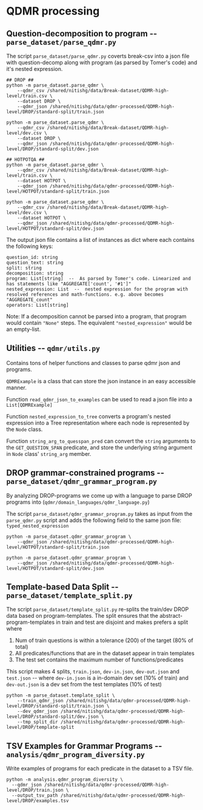 # QDMR processing

## Question-decomposition to program -- `parse_dataset/parse_qdmr.py`
The script `parse_dataset/parse_qdmr.py` coverts break-csv into a json file with question-decomp
along with program (as parsed by Tomer's code) and it's nested expression.

```
## DROP ##
python -m parse_dataset.parse_qdmr \
    --qdmr_csv /shared/nitishg/data/Break-dataset/QDMR-high-level/train.csv \
    --dataset DROP \
    --qdmr_json /shared/nitishg/data/qdmr-processed/QDMR-high-level/DROP/standard-split/train.json
 
python -m parse_dataset.parse_qdmr \
    --qdmr_csv /shared/nitishg/data/Break-dataset/QDMR-high-level/dev.csv \
    --dataset DROP \
    --qdmr_json /shared/nitishg/data/qdmr-processed/QDMR-high-level/DROP/standard-split/dev.json 

## HOTPOTQA ##
python -m parse_dataset.parse_qdmr \
    --qdmr_csv /shared/nitishg/data/Break-dataset/QDMR-high-level/train.csv \
    --dataset HOTPOT \
    --qdmr_json /shared/nitishg/data/qdmr-processed/QDMR-high-level/HOTPOT/standard-split/train.json 

python -m parse_dataset.parse_qdmr \
    --qdmr_csv /shared/nitishg/data/Break-dataset/QDMR-high-level/dev.csv \
    --dataset HOTPOT \
    --qdmr_json /shared/nitishg/data/qdmr-processed/QDMR-high-level/HOTPOT/standard-split/dev.json 
```

The output json file contains a list of instances as dict where each contains the following keys:
```
question_id: string
question_text: string
split: string
decomposition: string
program: List[string]  --  As parsed by Tomer's code. Linearized and has statements like "AGGREGATE['count', '#1']" 
nested_expression: List  --  nested expression for the program with resolved references and math-functions. e.g. above becomes "AGGREGATE_count" 
operators: List[string]
```

Note: If a decomposition cannot be parsed into a program, that program would contain `"None"` steps.
The equivalent `"nested_expression"` would be an empty-list.

## Utilities -- `qdmr/utils.py`
Contains tons of helper functions and classes to parse qdmr json and programs.

`QDMRExample` is a class that can store the json instance in an easy accessible manner. 

Function `read_qdmr_json_to_examples` can be used to read a json file into a `List[QDMRExample]`

Function `nested_expression_to_tree` converts a program's nested expression into a Tree representation where each node
is represented by the `Node` class. 

Function `string_arg_to_quesspan_pred` can convert the `string` arguments to the `GET_QUESTION_SPAN` predicate,
and store the underlying string argument in `Node` class' `string_arg` member. 


## DROP grammar-constrained programs -- `parse_dataset/qdmr_grammar_program.py`
By analyzing DROP-programs we come up with a language to parse DROP programs into 
(`qdmr/domain_languages/qdmr_language.py`)

The script `parse_dataset/qdmr_grammar_program.py` takes as input from the `parse_qdmr.py` script
and adds the following field to the same json file: ```typed_nested_expression``` 

```
python -m parse_dataset.qdmr_grammar_program \
    --qdmr_json /shared/nitishg/data/qdmr-processed/QDMR-high-level/HOTPOT/standard-split/train.json

python -m parse_dataset.qdmr_grammar_program \
    --qdmr_json /shared/nitishg/data/qdmr-processed/QDMR-high-level/HOTPOT/standard-split/dev.json
```

## Template-based Data Split -- `parse_dataset/template_split.py`
The script `parse_dataset/template_split.py` re-splits the train/dev DROP data based on program-templates.
The split ensures that the abstract-program-templates in train and test are disjoint and makes prefers a split where
1. Num of train questions is within a tolerance (200) of the target (80% of total)
2. All predicates/functions that are in the dataset appear in train templates
3. The test set contains the maximum number of functions/predicates

This script makes 4 splits, `train.json`, `dev-in.json`, `dev-out.json` and `test.json` -- where 
`dev-in.json` is a in-domain dev set (10% of train) and 
`dev-out.json` is a dev set from the test templates (10% of test)

```
python -m parse_dataset.template_split \
    --train_qdmr_json /shared/nitishg/data/qdmr-processed/QDMR-high-level/DROP/standard-split/train.json \
    --dev_qdmr_json /shared/nitishg/data/qdmr-processed/QDMR-high-level/DROP/standard-split/dev.json \
    --tmp_split_dir /shared/nitishg/data/qdmr-processed/QDMR-high-level/DROP/template-split
```

## TSV Examples for Grammar Programs -- `analysis/qdmr_program_diversity.py`
Write examples of programs for each predicate in the dataset to a TSV file.
```
python -m analysis.qdmr_program_diversity \
  --qdmr_json /shared/nitishg/data/qdmr-processed/QDMR-high-level/DROP/train.json \
  --output_tsv_path /shared/nitishg/data/qdmr-processed/QDMR-high-level/DROP/examples.tsv
```

